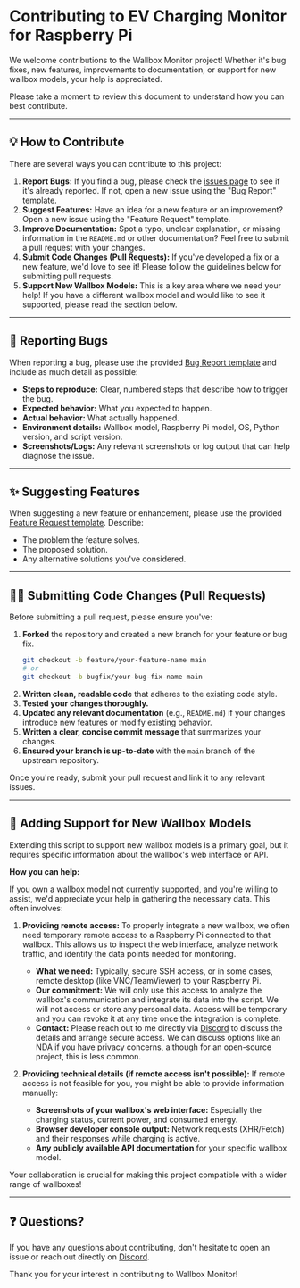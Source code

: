 # Contributing to EV Charging Monitor for Raspberry Pi

We welcome contributions to the Wallbox Monitor project! Whether it's bug fixes, new features, improvements to documentation, or support for new wallbox models, your help is appreciated.

Please take a moment to review this document to understand how you can best contribute.

---

## 💡 How to Contribute

There are several ways you can contribute to this project:

1.  **Report Bugs:** If you find a bug, please check the [issues page](https://github.com/bjoerrrn/shellrecharge-wallbox-monitor/issues) to see if it's already reported. If not, open a new issue using the "Bug Report" template.
2.  **Suggest Features:** Have an idea for a new feature or an improvement? Open a new issue using the "Feature Request" template.
3.  **Improve Documentation:** Spot a typo, unclear explanation, or missing information in the `README.md` or other documentation? Feel free to submit a pull request with your changes.
4.  **Submit Code Changes (Pull Requests):** If you've developed a fix or a new feature, we'd love to see it! Please follow the guidelines below for submitting pull requests.
5.  **Support New Wallbox Models:** This is a key area where we need your help! If you have a different wallbox model and would like to see it supported, please read the section below.

---

## 🐞 Reporting Bugs

When reporting a bug, please use the provided [Bug Report template](.github/ISSUE_TEMPLATE/bug_report.md) and include as much detail as possible:

* **Steps to reproduce:** Clear, numbered steps that describe how to trigger the bug.
* **Expected behavior:** What you expected to happen.
* **Actual behavior:** What actually happened.
* **Environment details:** Wallbox model, Raspberry Pi model, OS, Python version, and script version.
* **Screenshots/Logs:** Any relevant screenshots or log output that can help diagnose the issue.

---

## ✨ Suggesting Features

When suggesting a new feature or enhancement, please use the provided [Feature Request template](.github/ISSUE_TEMPLATE/feature_request.md). Describe:

* The problem the feature solves.
* The proposed solution.
* Any alternative solutions you've considered.

---

## 👨‍💻 Submitting Code Changes (Pull Requests)

Before submitting a pull request, please ensure you've:

1.  **Forked** the repository and created a new branch for your feature or bug fix.
    ```bash
    git checkout -b feature/your-feature-name main
    # or
    git checkout -b bugfix/your-bug-fix-name main
    ```
2.  **Written clean, readable code** that adheres to the existing code style.
3.  **Tested your changes thoroughly.**
4.  **Updated any relevant documentation** (e.g., `README.md`) if your changes introduce new features or modify existing behavior.
5.  **Written a clear, concise commit message** that summarizes your changes.
6.  **Ensured your branch is up-to-date** with the `main` branch of the upstream repository.

Once you're ready, submit your pull request and link it to any relevant issues.

---

## 🔌 Adding Support for New Wallbox Models

Extending this script to support new wallbox models is a primary goal, but it requires specific information about the wallbox's web interface or API.

**How you can help:**

If you own a wallbox model not currently supported, and you're willing to assist, we'd appreciate your help in gathering the necessary data. This often involves:

1.  **Providing remote access:**
    To properly integrate a new wallbox, we often need temporary remote access to a Raspberry Pi connected to that wallbox. This allows us to inspect the web interface, analyze network traffic, and identify the data points needed for monitoring.
    * **What we need:** Typically, secure SSH access, or in some cases, remote desktop (like VNC/TeamViewer) to your Raspberry Pi.
    * **Our commitment:** We will only use this access to analyze the wallbox's communication and integrate its data into the script. We will not access or store any personal data. Access will be temporary and you can revoke it at any time once the integration is complete.
    * **Contact:** Please reach out to me directly via [Discord](https://discordapp.com/users/371404709262786561) to discuss the details and arrange secure access. We can discuss options like an NDA if you have privacy concerns, although for an open-source project, this is less common.

2.  **Providing technical details (if remote access isn't possible):**
    If remote access is not feasible for you, you might be able to provide information manually:
    * **Screenshots of your wallbox's web interface:** Especially the charging status, current power, and consumed energy.
    * **Browser developer console output:** Network requests (XHR/Fetch) and their responses while charging is active.
    * **Any publicly available API documentation** for your specific wallbox model.

Your collaboration is crucial for making this project compatible with a wider range of wallboxes!

---

## ❓ Questions?

If you have any questions about contributing, don't hesitate to open an issue or reach out directly on [Discord](https://discordapp.com/users/371404709262786561).

Thank you for your interest in contributing to Wallbox Monitor!
